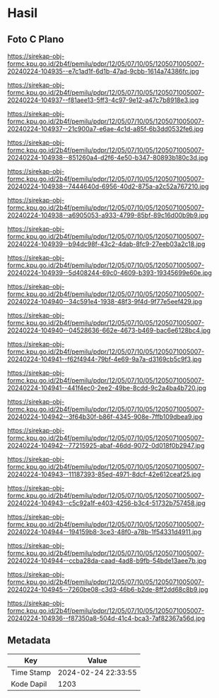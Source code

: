 # Hasil

## Foto C Plano

https://sirekap-obj-formc.kpu.go.id/2b4f/pemilu/pdpr/12/05/07/10/05/1205071005007-20240224-104935--e7c1ad1f-6d1b-47ad-9cbb-1614a74386fc.jpg

https://sirekap-obj-formc.kpu.go.id/2b4f/pemilu/pdpr/12/05/07/10/05/1205071005007-20240224-104937--f81aee13-5ff3-4c97-9e12-a47c7b8918e3.jpg

https://sirekap-obj-formc.kpu.go.id/2b4f/pemilu/pdpr/12/05/07/10/05/1205071005007-20240224-104937--21c900a7-e6ae-4c1d-a85f-6b3dd0532fe6.jpg

https://sirekap-obj-formc.kpu.go.id/2b4f/pemilu/pdpr/12/05/07/10/05/1205071005007-20240224-104938--851260a4-d2f6-4e50-b347-80893b180c3d.jpg

https://sirekap-obj-formc.kpu.go.id/2b4f/pemilu/pdpr/12/05/07/10/05/1205071005007-20240224-104938--7444640d-6956-40d2-875a-a2c52a767210.jpg

https://sirekap-obj-formc.kpu.go.id/2b4f/pemilu/pdpr/12/05/07/10/05/1205071005007-20240224-104938--a6905053-a933-4799-85bf-89c16d00b9b9.jpg

https://sirekap-obj-formc.kpu.go.id/2b4f/pemilu/pdpr/12/05/07/10/05/1205071005007-20240224-104939--b94dc98f-43c2-4dab-8fc9-27eeb03a2c18.jpg

https://sirekap-obj-formc.kpu.go.id/2b4f/pemilu/pdpr/12/05/07/10/05/1205071005007-20240224-104939--5d408244-69c0-4609-b393-19345699e60e.jpg

https://sirekap-obj-formc.kpu.go.id/2b4f/pemilu/pdpr/12/05/07/10/05/1205071005007-20240224-104940--34c591e4-1938-48f3-9f4d-9f77e5eef429.jpg

https://sirekap-obj-formc.kpu.go.id/2b4f/pemilu/pdpr/12/05/07/10/05/1205071005007-20240224-104940--04528636-662e-4673-b469-bac6e6128bc4.jpg

https://sirekap-obj-formc.kpu.go.id/2b4f/pemilu/pdpr/12/05/07/10/05/1205071005007-20240224-104941--f62f4944-79bf-4e69-9a7a-d3169cb5c9f3.jpg

https://sirekap-obj-formc.kpu.go.id/2b4f/pemilu/pdpr/12/05/07/10/05/1205071005007-20240224-104941--441f4ec0-2ee2-49be-8cdd-9c2a4ba4b720.jpg

https://sirekap-obj-formc.kpu.go.id/2b4f/pemilu/pdpr/12/05/07/10/05/1205071005007-20240224-104942--3f64b30f-b86f-4345-908e-7ffb109dbea9.jpg

https://sirekap-obj-formc.kpu.go.id/2b4f/pemilu/pdpr/12/05/07/10/05/1205071005007-20240224-104942--77215925-abaf-46dd-9072-0d018f0b2947.jpg

https://sirekap-obj-formc.kpu.go.id/2b4f/pemilu/pdpr/12/05/07/10/05/1205071005007-20240224-104943--11187393-85ed-4971-8dcf-42e612ceaf25.jpg

https://sirekap-obj-formc.kpu.go.id/2b4f/pemilu/pdpr/12/05/07/10/05/1205071005007-20240224-104943--c5c92a1f-e403-4256-b3c4-51732b757458.jpg

https://sirekap-obj-formc.kpu.go.id/2b4f/pemilu/pdpr/12/05/07/10/05/1205071005007-20240224-104944--194159b8-3ce3-48f0-a78b-1f54331d4911.jpg

https://sirekap-obj-formc.kpu.go.id/2b4f/pemilu/pdpr/12/05/07/10/05/1205071005007-20240224-104944--ccba28da-caad-4ad8-b9fb-54bde13aee7b.jpg

https://sirekap-obj-formc.kpu.go.id/2b4f/pemilu/pdpr/12/05/07/10/05/1205071005007-20240224-104945--7260be08-c3d3-46b6-b2de-8ff2dd68c8b9.jpg

https://sirekap-obj-formc.kpu.go.id/2b4f/pemilu/pdpr/12/05/07/10/05/1205071005007-20240224-104936--f87350a8-504d-41c4-bca3-7af82367a56d.jpg


## Metadata

| Key        | Value               |
| ---------- | ------------------- |
| Time Stamp | 2024-02-24 22:33:55 |
| Kode Dapil | 1203                |



